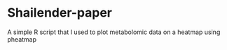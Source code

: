 # Shailender-paper
A simple R script that I used to plot metabolomic data on a heatmap using pheatmap
